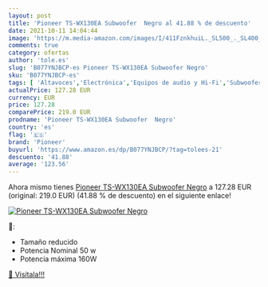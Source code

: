```yaml
---
layout: post
title: 'Pioneer TS-WX130EA Subwoofer  Negro al 41.88 % de descuento'
date: 2021-10-11 14:04:44
image: 'https://m.media-amazon.com/images/I/411FznkhuiL._SL500_._SL400_.jpg'
comments: true
category: ofertas
author: 'tole.es'
slug: 'B077YNJBCP-es Pioneer TS-WX130EA Subwoofer Negro'
sku: 'B077YNJBCP-es'
tags: [ 'Altavoces','Electrónica','Equipos de audio y Hi-Fi','Subwoofers','pioneer', ]
actualPrice: 127.28 EUR
currency: EUR
price: 127.28
comparePrice: 219.0 EUR
prodname: 'Pioneer TS-WX130EA Subwoofer  Negro'
country: 'es'
flag: '🇪🇸'
brand: 'Pioneer'
buyurl: 'https://www.amazon.es/dp/B077YNJBCP/?tag=tolees-21'
descuento: '41.88'
average: '123.56'
---
```


Ahora mismo tienes [Pioneer TS-WX130EA Subwoofer  Negro](https://www.amazon.es/dp/B077YNJBCP/?tag=tolees-21) a 127.28 EUR (original: 219.0 EUR) (41.88 %  de descuento) en el siguiente enlace!

[![Pioneer TS-WX130EA Subwoofer  Negro](https://m.media-amazon.com/images/I/411FznkhuiL._SL500_._SL400_.jpg)](https://www.amazon.es/dp/B077YNJBCP/?tag=tolees-21)

🔎:

- Tamaño reducido
- Potencia Nominal 50 w
- Potencia máxima 160W

[🛒 Visítala!!!](https://www.amazon.es/dp/B077YNJBCP/?tag=tolees-21)

